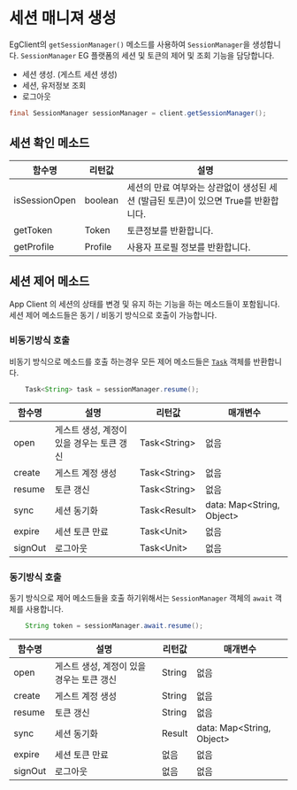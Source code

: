 # 세션 매니져 생성

EgClient의 `getSessionManager()` 메소드를 사용하여 `SessionManager`을 생성합니다. `SessionManager` EG 플랫폼의 세션 및 토큰의 제어 및 조회 기능을 담당합니다.

* 세션 생성. (게스트 세션 생성)
* 세션, 유저정보 조회
* 로그아웃

```java
final SessionManager sessionManager = client.getSessionManager();
```

## 세션 확인 메소드

|함수명|리턴값|설명|
|-|-|-|
|isSessionOpen|boolean|세션의 만료 여부와는 상관없이 생성된 세션 (발급된 토큰)이 있으면 True를 반환합니다.|
|getToken|Token|토큰정보를 반환합니다.|
|getProfile|Profile|사용자 프로필 정보를 반환합니다.|

## 세션 제어 메소드

App Client 의 세션의 상태를 변경 및 유지 하는 기능을 하는 메소드들이 포함됩니다. 세션 제어 메소드들은 동기 / 비동기 방식으로 호출이 가능합니다. 

### 비동기방식 호출

비동기 방식으로 메소드를 호출 하는경우 모든 제어 메소드들은 [`Task`](/_draft/core/Task.md) 객체를 반환합니다.

```java
    Task<String> task = sessionManager.resume();
```

|함수명|설명|리턴값|매개변수|
|-|-|-|-|
|open|게스트 생성, 계정이 있을 경우는 토큰 갱신|Task&lt;String>|없음|
|create|게스트 계정 생성|Task&lt;String>|없음|
|resume|토큰 갱신|Task&lt;String>|없음|
|sync|세션 동기화|Task&lt;Result>|data: Map<String, Object>|
|expire|세션 토큰 만료|Task&lt;Unit>|없음|
|signOut|로그아웃|Task&lt;Unit>|없음|

### 동기방식 호출

동기 방식으로 제어 메소드들을 호출 하기위해서는 `SessionManager` 객체의 `await` 객체를 사용합니다.

```java
    String token = sessionManager.await.resume();
```

|함수명|설명|리턴값|매개변수|
|-|-|-|-|
|open|게스트 생성, 계정이 있을 경우는 토큰 갱신|String|없음|
|create|게스트 계정 생성|String|없음|
|resume|토큰 갱신|String|없음|
|sync|세션 동기화|Result|data: Map<String, Object>|
|expire|세션 토큰 만료|없음|없음|
|signOut|로그아웃|없음|없음|